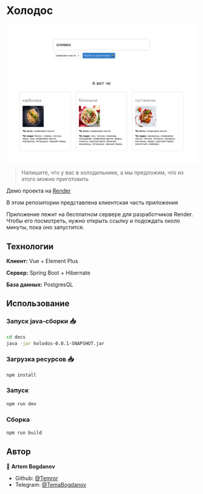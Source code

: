 # Холодос

![banner](public/banner.png)

>Напишите, что у вас в холодильнике, а мы предложим, что из этого можно приготовить

Демо проекта на [Render](https://holodos-back.onrender.com)

В этом репозитории представлена клиентская часть приложения

Приложение лежит на бесплатном сервере для разработчиков Render. Чтобы его посмотреть, нужно открыть ссылку и подождать около минуты, пока оно запустится.

## Технологии

**Клиент:** Vue + Element Plus

**Сервер:** Spring Boot + Hibernate

**База данных:** PostgresQL

## Использование

### Запуск java-сборки 📥

```sh
cd docs
java -jar holodos-0.0.1-SNAPSHOT.jar
```
### Загрузка ресурсов 📥

```sh
npm install
```

### Запуск

```sh
npm run dev
```

### Сборка

```sh
npm run build
```
## Автор

👤 **Artem Bogdanov**

* Github: [@Temror](https://github.com/Temror)
* Telegram: [@TemaBogdanov](https://t.me/temabogdanov)
